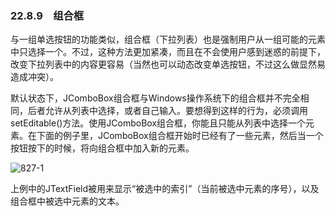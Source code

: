 ### 22.8.9　组合框

与一组单选按钮的功能类似，组合框（下拉列表）也是强制用户从一组可能的元素中只选择一个。不过，这种方法更加紧凑，而且在不会使用户感到迷惑的前提下，改变下拉列表中的内容更容易（当然也可以动态改变单选按钮，不过这么做显然易造成冲突）。

默认状态下，JComboBox组合框与Windows操作系统下的组合框并不完全相同，后者允许从列表中选择，或者自己输入。要想得到这样的行为，必须调用setEditable()方法。使用JComboBox组合框，你能且只能从列表中选择一个元素。在下面的例子里，JComboBox组合框开始时已经有了一些元素，然后当一个按钮按下的时候，将向组合框中加入新的元素。

![827-1](../Images/image03839.jpeg)

上例中的JTextField被用来显示“被选中的索引”（当前被选中元素的序号），以及组合框中被选中元素的文本。